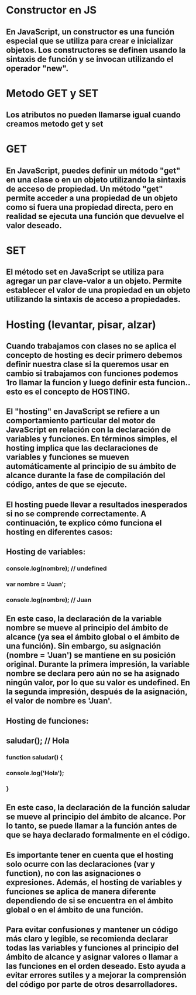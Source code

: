 # Constructor en JS

## En JavaScript, un constructor es una función especial que se utiliza para crear e inicializar objetos. Los constructores se definen usando la sintaxis de función y se invocan utilizando el operador "new".

# Metodo GET y SET

## Los atributos no pueden llamarse igual cuando creamos metodo get y set

# GET

## En JavaScript, puedes definir un método "get" en una clase o en un objeto utilizando la sintaxis de acceso de propiedad. Un método "get" permite acceder a una propiedad de un objeto como si fuera una propiedad directa, pero en realidad se ejecuta una función que devuelve el valor deseado.

# SET

## El método set en JavaScript se utiliza para agregar un par clave-valor a un objeto. Permite establecer el valor de una propiedad en un objeto utilizando la sintaxis de acceso a propiedades.


# Hosting (levantar, pisar, alzar)

## Cuando trabajamos con clases no se aplica el concepto de hosting es decir primero debemos definir nuestra clase si la queremos usar en cambio si trabajamos con funciones podemos 1ro llamar la funcion y luego definir esta funcion.. esto es el concepto de HOSTING.

## El "hosting" en JavaScript se refiere a un comportamiento particular del motor de JavaScript en relación con la declaración de variables y funciones. En términos simples, el hosting implica que las declaraciones de variables y funciones se mueven automáticamente al principio de su ámbito de alcance durante la fase de compilación del código, antes de que se ejecute.

## El hosting puede llevar a resultados inesperados si no se comprende correctamente. A continuación, te explico cómo funciona el hosting en diferentes casos:

## Hosting de variables:


### console.log(nombre); // undefined
### var nombre = 'Juan';
### console.log(nombre); // Juan


## En este caso, la declaración de la variable nombre se mueve al principio del ámbito de alcance (ya sea el ámbito global o el ámbito de una función). Sin embargo, su asignación (nombre = 'Juan') se mantiene en su posición original. Durante la primera impresión, la variable nombre se declara pero aún no se ha asignado ningún valor, por lo que su valor es undefined. En la segunda impresión, después de la asignación, el valor de nombre es 'Juan'.

## Hosting de funciones:


## saludar(); // Hola

### function saludar() {
  ### console.log('Hola');
### }

## En este caso, la declaración de la función saludar se mueve al principio del ámbito de alcance. Por lo tanto, se puede llamar a la función antes de que se haya declarado formalmente en el código.

## Es importante tener en cuenta que el hosting solo ocurre con las declaraciones (var y function), no con las asignaciones o expresiones. Además, el hosting de variables y funciones se aplica de manera diferente dependiendo de si se encuentra en el ámbito global o en el ámbito de una función.

## Para evitar confusiones y mantener un código más claro y legible, se recomienda declarar todas las variables y funciones al principio del ámbito de alcance y asignar valores o llamar a las funciones en el orden deseado. Esto ayuda a evitar errores sutiles y a mejorar la comprensión del código por parte de otros desarrolladores.